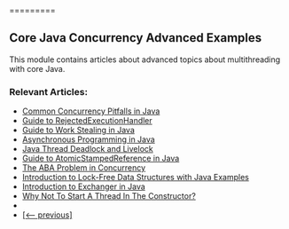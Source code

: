 =========

## Core Java Concurrency Advanced Examples

This module contains articles about advanced topics about multithreading with core Java.

### Relevant Articles:

- [Common Concurrency Pitfalls in Java](https://www.baeldung.com/java-common-concurrency-pitfalls)
- [Guide to RejectedExecutionHandler](https://www.baeldung.com/java-rejectedexecutionhandler)
- [Guide to Work Stealing in Java](https://www.baeldung.com/java-work-stealing)
- [Asynchronous Programming in Java](https://www.baeldung.com/java-asynchronous-programming)
- [Java Thread Deadlock and Livelock](https://www.baeldung.com/java-deadlock-livelock)
- [Guide to AtomicStampedReference in Java](https://www.baeldung.com/java-atomicstampedreference)
- [The ABA Problem in Concurrency](https://www.baeldung.com/cs/aba-concurrency)
- [Introduction to Lock-Free Data Structures with Java Examples](https://www.baeldung.com/lock-free-programming)
- [Introduction to Exchanger in Java](https://www.baeldung.com/java-exchanger)
- [Why Not To Start A Thread In The Constructor?](https://www.baeldung.com/java-thread-constructor)
- 
- [[<-- previous]](/java-core/java-concurrency-advanced-2)
